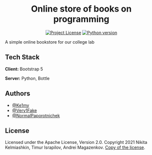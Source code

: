 <h1 align="center">Online store of books on programming</h1>

<div align="center">

[![Project License](https://img.shields.io/github/license/Ke1my/Programming_Book_Shop?style=for-the-badge)](./LICENSE)
[![Python version](https://img.shields.io/github/pipenv/locked/python-version/Ke1my/Programming_Book_Shop?style=for-the-badge)](https://www.python.org/)

</div>

A simple online bookstore for our college lab

## Tech Stack

**Client:** Bootstrap 5

**Server:** Python, Bottle

## Authors

- [@Ke1my](https://github.com/Ke1my)
- [@Very1Fake](https://www.github.com/Very1Fake)
- [@NormalPaporotnichek](https://github.com/NormalPaporotnichek)

## License

Licensed under the Apache License, Version 2.0. Copyright 2021 Nikita Kelmiashkin, Timur Israpilov, Andrei Magazenkov. [Copy of the license](./LICENSE).
